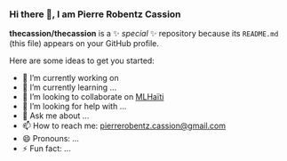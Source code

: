### Hi there 👋, I am Pierre Robentz Cassion

**thecassion/thecassion** is a ✨ _special_ ✨ repository because its `README.md` (this file) appears on your GitHub profile.

Here are some ideas to get you started:

- 🔭 I’m currently working on 
- 🌱 I’m currently learning ...
- 👯 I’m looking to collaborate on [MLHaïti](https://github.com/MLHaiti/mlhaiti-server)
- 🤔 I’m looking for help with ...
- 💬 Ask me about ...
- 📫 How to reach me: pierrerobentz.cassion@gmail.com
- 😄 Pronouns: ...
- ⚡ Fun fact: ...
